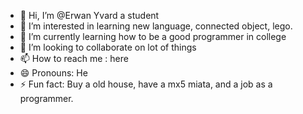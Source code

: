 - 👋 Hi, I’m @Erwan Yvard a student
- 👀 I’m interested in learning new language, connected object, lego.
- 🌱 I’m currently learning how to be a good programmer in college 
- 💞️ I’m looking to collaborate on lot of things
- 📫 How to reach me : here
- 😄 Pronouns: He
- ⚡ Fun fact: Buy a old house, have a mx5 miata, and a job as a programmer.

<!---
ErwanYvard/ErwanYvard is a ✨ special ✨ repository because its `README.md` (this file) appears on your GitHub profile.
You can click the Preview link to take a look at your changes.
--->

